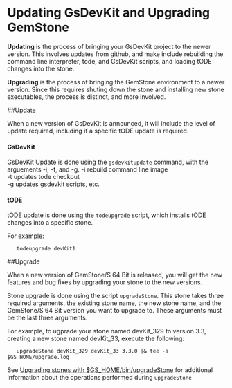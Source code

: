 # Updating GsDevKit and Upgrading GemStone

**Updating** is the process of bringing your GsDevKit project to the newer version. This involves updates 
from github, and make include rebuilding the command line interpreter, tode, and GsDevKit scripts, and
loading tODE changes into the stone.

**Upgrading** is the process of bringing the GemStone environment to a newer version.  Since this requires 
shuting down the stone and installing new stone executables, the process is distinct, and more involved.

##Update

When a new version of GsDevKit is announced, it will include the level of update required, including if a 
specific tODE update is required.

#### GsDevKit 

GsDevKit Update is done using the `gsdevkitupdate` command, with the arguements -i, -t, and -g. 
    -i  rebuild command line image   
    -t updates tode checkout   
    -g updates gsdevkit scripts, etc.   

#### tODE
tODE update is done using the `todeupgrade` script, which installs tODE changes into a specific stone.

For example:
```
   todeupgrade devKit1 
```

##Upgrade

When a new version of GemStone/S 64 Bit is released, you will get the new features and bug fixes by upgrading your stone to the new versions.

Stone upgrade is done using the script `upgradeStone`.  This stone takes three required arguments, the existing stone name, the new stone name, and the GemStone/S 64 Bit version you want to upgrade to.  These arguments must be the last three arguments.

For example, to ugprade your stone named devKit_329 to version 3.3, creating a new stone named devKit_33, execute the following:

```
   upgradeStone devKit_329 devKit_33 3.3.0 |& tee -a $GS_HOME/upgrade.log
```

See [Upgrading stones with $GS_HOME/bin/upgradeStone][1] for additional information about the operations performed during `upgradeStone`

[1]: upgradeStone.md#upgrading-stones-with-gs_homebinupgradestone
